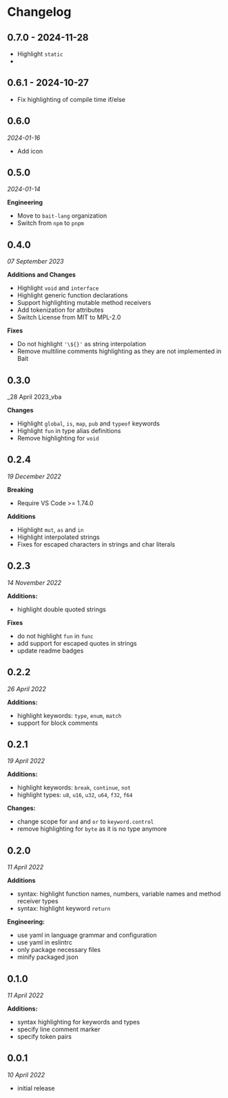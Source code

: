 # Changelog
## 0.7.0 - 2024-11-28
- Highlight `static`
-


## 0.6.1 - 2024-10-27
- Fix highlighting of compile time if/else


## 0.6.0
_2024-01-16_

- Add icon


## 0.5.0
_2024-01-14_

**Engineering**
- Move to `bait-lang` organization
- Switch from `npm` to `pnpm`


## 0.4.0
_07 September 2023_

**Additions and Changes**
- Highlight `void` and `interface`
- Highlight generic function declarations
- Support highlighting mutable method receivers
- Add tokenization for attributes
- Switch License from MIT to MPL-2.0

**Fixes**
- Do not highlight `'\${}'` as string interpolation
- Remove multiline comments highlighting as they are not implemented in Bait


## 0.3.0
_28 April 2023_vba

**Changes**
- Highlight `global`, `is`, `map`, `pub` and `typeof` keywords
- Highlight `fun` in type alias definitions
- Remove highlighting for `void`

## 0.2.4
_19 December 2022_

**Breaking**
- Require VS Code >= 1.74.0

**Additions**
- Highlight `mut`, `as` and `in`
- Highlight interpolated strings
- Fixes for escaped characters in strings and char literals

## 0.2.3
_14 November 2022_

**Additions:**
- highlight double quoted strings

**Fixes**
- do not highlight `fun` in `func`
- add support for escaped quotes in strings
- update readme badges

## 0.2.2
_26 April 2022_

**Additions:**
- highlight keywords: `type`, `enum`, `match`
- support for block comments

## 0.2.1
_19 April 2022_

**Additions:**
- highlight keywords: `break`, `continue`, `not`
- highlight types: `u8`, `u16`, `u32`, `u64`, `f32`, `f64`

**Changes:**
- change scope for `and` and `or` to `keyword.control`
- remove highlighting for `byte` as it is no type anymore

## 0.2.0
_11 April 2022_

**Additions**
- syntax: highlight function names, numbers, variable names and method receiver types
- syntax: highlight keyword `return`

**Engineering:**
- use yaml in language grammar and configuration
- use yaml in eslintrc
- only package necessary files
- minify packaged json

## 0.1.0
_11 April 2022_

**Additions:**
- syntax highlighting for keywords and types
- specify line comment marker
- specify token pairs

## 0.0.1
_10 April 2022_

- initial release
